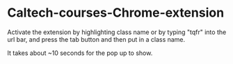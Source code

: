 # Caltech-courses-Chrome-extension


Activate the extension by highlighting class name or by typing "tqfr" into the url bar, and press the tab button and then put in a class name. 

It takes about ~10 seconds for the pop up to show. 

